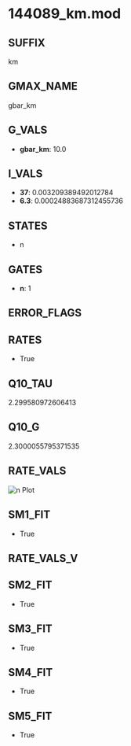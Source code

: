 # 144089_km.mod

## SUFFIX

km

## GMAX_NAME

gbar_km

## G_VALS

- **gbar_km**: 10.0

## I_VALS

- **37**: 0.003209389492012784
- **6.3**: 0.00024883687312455736

## STATES

- n

## GATES

- **n**: 1

## ERROR_FLAGS


## RATES

- True

## Q10_TAU

2.299580972606413

## Q10_G

2.3000055795371535

## RATE_VALS

![n Plot](/Users/pbozelos/Dropbox/icg-Chai-Panos/supermodels/output_markdown_files/K/144089_km.mod/images/n.png)

## SM1_FIT

- True

## RATE_VALS_V

## SM2_FIT

- True

## SM3_FIT

- True

## SM4_FIT

- True

## SM5_FIT

- True

